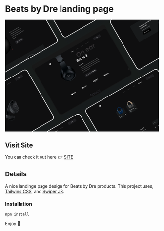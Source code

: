 # Beats by Dre landing page
<img src="https://raw.githubusercontent.com/jakebogan01/Portfolio/main/img/content/beats-landing-page.png">

## Visit Site
You can check it out here :point_right: <a href="https://jakebogan01.github.io/Beats-Landing-Page/"> SITE </a>

## Details
A nice landinge page design for Beats by Dre products. This project uses, <a href="https://tailwindcss.com">Tailwind CSS</a>, and <a href="https://swiperjs.com">Swiper JS</a>.

### Installation
```
npm install
```

Enjoy :palm_tree:

